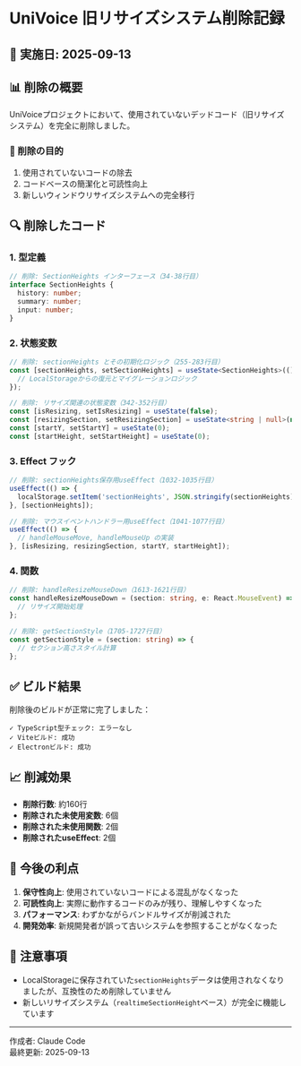 # UniVoice 旧リサイズシステム削除記録

## 📅 実施日: 2025-09-13

## 📊 削除の概要

UniVoiceプロジェクトにおいて、使用されていないデッドコード（旧リサイズシステム）を完全に削除しました。

### 🎯 削除の目的
1. 使用されていないコードの除去
2. コードベースの簡潔化と可読性向上
3. 新しいウィンドウリサイズシステムへの完全移行

## 🔍 削除したコード

### 1. 型定義
```typescript
// 削除: SectionHeights インターフェース（34-38行目）
interface SectionHeights {
  history: number;
  summary: number;
  input: number;
}
```

### 2. 状態変数
```typescript
// 削除: sectionHeights とその初期化ロジック（255-283行目）
const [sectionHeights, setSectionHeights] = useState<SectionHeights>(() => {
  // LocalStorageからの復元とマイグレーションロジック
});

// 削除: リサイズ関連の状態変数（342-352行目）
const [isResizing, setIsResizing] = useState(false);
const [resizingSection, setResizingSection] = useState<string | null>(null);
const [startY, setStartY] = useState(0);
const [startHeight, setStartHeight] = useState(0);
```

### 3. Effect フック
```typescript
// 削除: sectionHeights保存用useEffect（1032-1035行目）
useEffect(() => {
  localStorage.setItem('sectionHeights', JSON.stringify(sectionHeights));
}, [sectionHeights]);

// 削除: マウスイベントハンドラー用useEffect（1041-1077行目）
useEffect(() => {
  // handleMouseMove, handleMouseUp の実装
}, [isResizing, resizingSection, startY, startHeight]);
```

### 4. 関数
```typescript
// 削除: handleResizeMouseDown（1613-1621行目）
const handleResizeMouseDown = (section: string, e: React.MouseEvent) => {
  // リサイズ開始処理
};

// 削除: getSectionStyle（1705-1727行目）
const getSectionStyle = (section: string) => {
  // セクション高さスタイル計算
};
```

## ✅ ビルド結果

削除後のビルドが正常に完了しました：
```
✓ TypeScript型チェック: エラーなし
✓ Viteビルド: 成功
✓ Electronビルド: 成功
```

## 📈 削減効果

- **削除行数**: 約160行
- **削除された未使用変数**: 6個
- **削除された未使用関数**: 2個
- **削除されたuseEffect**: 2個

## 🚀 今後の利点

1. **保守性向上**: 使用されていないコードによる混乱がなくなった
2. **可読性向上**: 実際に動作するコードのみが残り、理解しやすくなった
3. **パフォーマンス**: わずかながらバンドルサイズが削減された
4. **開発効率**: 新規開発者が誤って古いシステムを参照することがなくなった

## 📝 注意事項

- LocalStorageに保存されていた`sectionHeights`データは使用されなくなりましたが、互換性のため削除していません
- 新しいリサイズシステム（`realtimeSectionHeight`ベース）が完全に機能しています

---

作成者: Claude Code  
最終更新: 2025-09-13